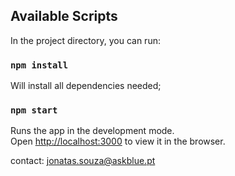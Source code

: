 ## Available Scripts

In the project directory, you can run:

### `npm install`

Will install all dependencies needed;

### `npm start`

Runs the app in the development mode.\
Open [http://localhost:3000](http://localhost:3000) to view it in the browser.


contact: jonatas.souza@askblue.pt